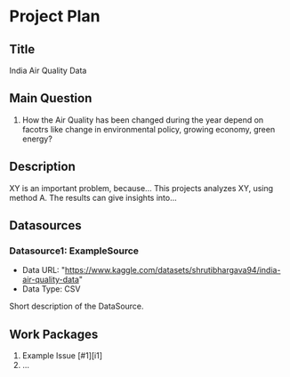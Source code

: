 # Project Plan

## Title
<!-- Give your project a short title. -->
India Air Quality Data

## Main Question

<!-- Think about one main question you want to answer based on the data. -->
1. How the Air Quality has been changed during the year depend on facotrs like change in environmental policy, growing economy, green energy? 

## Description

<!-- Describe your data science project in max. 200 words. Consider writing about why and how you attempt it. -->
XY is an important problem, because... This projects analyzes XY, using method A. The results can give insights into...

## Datasources

<!-- Describe each datasources you plan to use in a section. Use the prefic "DatasourceX" where X is the id of the datasource. -->

### Datasource1: ExampleSource

* Data URL: "https://www.kaggle.com/datasets/shrutibhargava94/india-air-quality-data"
* Data Type: CSV

Short description of the DataSource.

## Work Packages

<!-- List of work packages ordered sequentially, each pointing to an issue with more details. -->

1. Example Issue [#1][i1]
2. ...
